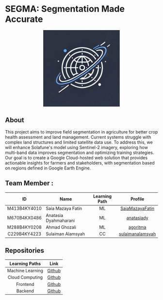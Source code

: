 # SEGMA: Segmentation Made Accurate
<div align="center">
<img src="https://github.com/Bangkit-Capstone-Solafune-C242-FS01/.github/blob/main/assets/logo.png" width="50%" height="50%" >
</div>

## About
This project aims to improve field segmentation in agriculture for better crop health assessment and land management. Current systems struggle with complex land structures and limited satellite data use. To address this, we will enhance Solafune's model using Sentinel-2 imagery, exploring how multi-band data improves segmentation and optimizing training strategies. Our goal is to create a Google Cloud-hosted web solution that provides actionable insights for farmers and stakeholders, with segmentation based on regions defined in Google Earth Engine.

## Team Member :

| ID           | Name                                | Learning Path | Profile |
| :------------: | ----------------------------------- | :--------------: | :-------: |
| M413B4KY4010 | Saia Mazaya Fatin                   | ML             |    [SaiaMazayaFatin](https://github.com/SaiaMazayaFatin)    |
| M670B4KX0486 | Anatasia Dyahmaharani               | ML             |    [anatasiady](https://github.com/anatasiady)     |
| M288B4KY0208 | Ahmad Ghozali                       | ML             |    [agoritma](https://github.com/agoritma)     |
| C229B4KY4223 | Sulaiman Alamsyah                   | CC             |    [sulaimanalamsyah](https://github.com/sulaimanalamsyah)     |

## Repositories
|   Learning Paths   |                                Link                                |
| :----------------: | :----------------------------------------------------------------: |
|   Machine Learning  | [Github](https://github.com/Bangkit-Capstone-Solafune-C242-FS01/machine-learning)  |
|  Cloud Computing  | [Github](https://github.com/Bangkit-Capstone-Solafune-C242-FS01/cloud-computing)  |
| Frontend | [Github](https://github.com/Bangkit-Capstone-Solafune-C242-FS01/frontend) |
| Backend | [Github](https://github.com/Bangkit-Capstone-Solafune-C242-FS01/backend) |
